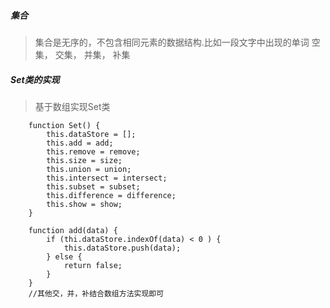 ##### 集合
> 集合是无序的，不包含相同元素的数据结构.比如一段文字中出现的单词
> 空集， 交集， 并集， 补集  

##### Set类的实现
> 基于数组实现Set类

```
    function Set() {
        this.dataStore = [];
        this.add = add;
        this.remove = remove;
        this.size = size;
        this.union = union;
        this.intersect = intersect;
        this.subset = subset;
        this.difference = difference;
        this.show = show;
    }

    function add(data) {
        if (thi.dataStore.indexOf(data) < 0 ) {
            this.dataStore.push(data);
        } else {
            return false;
        }
    }
    //其他交，并，补结合数组方法实现即可
```